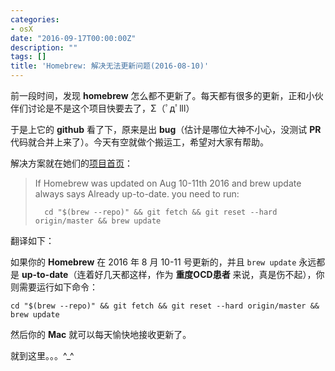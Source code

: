 ```yaml
---
categories:
- osX
date: "2016-09-17T00:00:00Z"
description: ""
tags: []
title: 'Homebrew: 解决无法更新问题(2016-08-10)'
---
```


前一段时间，发现 **homebrew** 怎么都不更新了。每天都有很多的更新，正和小伙伴们讨论是不是这个项目快要去了，Σ（ﾟдﾟlll）

于是上它的 **github** 看了下，原来是出 **bug**（估计是哪位大神不小心，没测试 **PR** 代码就合并上来了）。今天有空就做个搬运工，希望对大家有帮助。

解决方案就在她们的[项目首页](https://github.com/Homebrew/brew)：

> If Homebrew was updated on Aug 10-11th 2016 and brew update always says Already up-to-date. you need to run:
> 
> 		cd "$(brew --repo)" && git fetch && git reset --hard origin/master && brew update

翻译如下：

如果你的 **Homebrew** 在 2016 年 8 月 10-11 号更新的，并且 `brew update` 永远都是 **up-to-date**（连着好几天都这样，作为 **重度OCD患者** 来说，真是伤不起），你则需要运行如下命令：

	cd "$(brew --repo)" && git fetch && git reset --hard origin/master && brew update
	
然后你的 **Mac** 就可以每天愉快地接收更新了。

就到这里。。。^_^